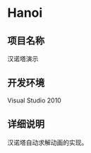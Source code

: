 Hanoi
==========

项目名称
-----------

汉诺塔演示

开发环境
-----------

Visual Studio 2010

详细说明
-----------

汉诺塔自动求解动画的实现。